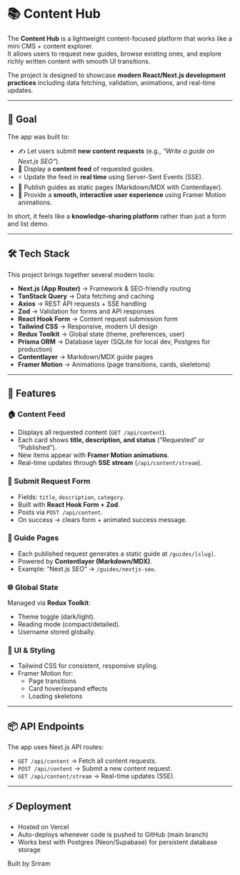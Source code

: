 # 📚 Content Hub

The **Content Hub** is a lightweight content-focused platform that works like a mini CMS + content explorer.  
It allows users to request new guides, browse existing ones, and explore richly written content with smooth UI transitions.  

The project is designed to showcase **modern React/Next.js development practices** including data fetching, validation, animations, and real-time updates.

---

## 🎯 Goal
The app was built to:
- ✍️ Let users submit **new content requests** (e.g., *“Write a guide on Next.js SEO”*).  
- 📰 Display a **content feed** of requested guides.  
- ⚡ Update the feed in **real time** using Server-Sent Events (SSE).  
- 📖 Publish guides as static pages (Markdown/MDX with Contentlayer).  
- 🎨 Provide a **smooth, interactive user experience** using Framer Motion animations.  

In short, it feels like a **knowledge-sharing platform** rather than just a form and list demo.  

---

## 🛠️ Tech Stack
This project brings together several modern tools:

- **Next.js (App Router)** → Framework & SEO-friendly routing  
- **TanStack Query** → Data fetching and caching  
- **Axios** → REST API requests + SSE handling  
- **Zod** → Validation for forms and API responses  
- **React Hook Form** → Content request submission form  
- **Tailwind CSS** → Responsive, modern UI design  
- **Redux Toolkit** → Global state (theme, preferences, user)  
- **Prisma ORM** → Database layer (SQLite for local dev, Postgres for production)  
- **Contentlayer** → Markdown/MDX guide pages  
- **Framer Motion** → Animations (page transitions, cards, skeletons)  

---

## 🚀 Features

### 🏠 Content Feed
- Displays all requested content (`GET /api/content`).  
- Each card shows **title, description, and status** (“Requested” or “Published”).  
- New items appear with **Framer Motion animations**.  
- Real-time updates through **SSE stream** (`/api/content/stream`).  

### 📝 Submit Request Form
- Fields: `title`, `description`, `category`.  
- Built with **React Hook Form + Zod**.  
- Posts via `POST /api/content`.  
- On success → clears form + animated success message.  

### 📖 Guide Pages
- Each published request generates a static guide at `/guides/[slug]`.  
- Powered by **Contentlayer (Markdown/MDX)**.  
- Example: “Next.js SEO” → `/guides/nextjs-seo`.  

### 🌐 Global State
Managed via **Redux Toolkit**:  
- Theme toggle (dark/light).  
- Reading mode (compact/detailed).  
- Username stored globally.  

### 🎨 UI & Styling
- Tailwind CSS for consistent, responsive styling.  
- Framer Motion for:
  - Page transitions  
  - Card hover/expand effects  
  - Loading skeletons  

---

## 📦 API Endpoints
The app uses Next.js API routes:  

- `GET /api/content` → Fetch all content requests.  
- `POST /api/content` → Submit a new content request.  
- `GET /api/content/stream` → Real-time updates (SSE).  

---

## ⚡ Deployment
- Hosted on Vercel
- Auto-deploys whenever code is pushed to GitHub (main branch)
- Works best with Postgres (Neon/Supabase) for persistent database storage


Built by Sriram
